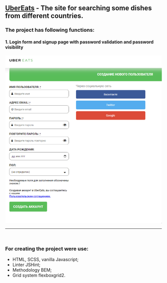 ## [UberEats](https://albshar.github.io/ubereats/) - The site for searching some dishes from different countries.

### The project has following functions:
#### 1. Login form and signup page with password validation and password visibility
![](https://github.com/AlbShar/ubereats/blob/master/gifs/signup_form.gif)
___

<br>

### For creating the project were use:
- HTML, SCSS, vanilla Javascript;
- Linter JSHint;
- Methodology BEM;
- Grid system flexboxgrid2.
